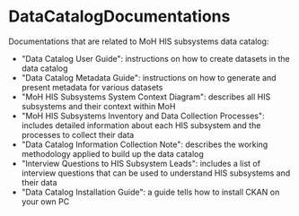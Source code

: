 # DataCatalogDocumentations
Documentations that are related to MoH HIS subsystems data catalog:
- "Data Catalog User Guide": instructions on how to create datasets in the data catalog
- "Data Catalog Metadata Guide": instructions on how to generate and present metadata for various datasets
- "MoH HIS Subsystems System Context Diagram": describes all HIS subsystems and their context within MoH
- "MoH HIS Subsystems Inventory and Data Collection Processes": includes detailed information about each HIS subsystem and the processes to collect their data
- "Data Catalog Information Collection Note": describes the working methodology applied to build up the data catalog
- "Interview Questions to HIS Subsystem Leads": includes a list of interview questions that can be used to understand HIS subsystems and their data
- "Data Catalog Installation Guide": a guide tells how to install CKAN on your own PC
